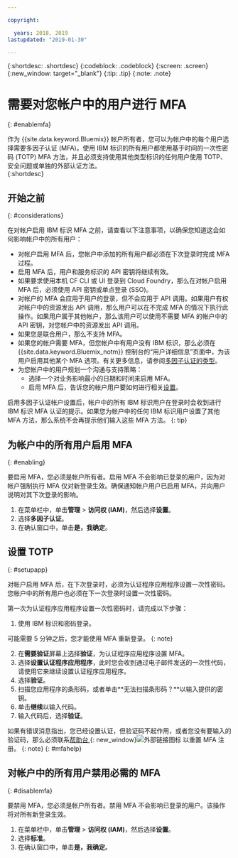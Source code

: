 ```yaml
---

copyright:

  years: 2018, 2019
lastupdated: "2019-01-30"

---
```


{:shortdesc: .shortdesc}
{:codeblock: .codeblock}
{:screen: .screen}
{:new_window: target="_blank"}
{:tip: .tip}
{:note: .note}

# 需要对您帐户中的用户进行 MFA
{: #enablemfa}

作为 {{site.data.keyword.Bluemix}} 帐户所有者，您可以为帐户中的每个用户选择需要多因子认证 (MFA)。使用 IBM 标识的所有用户都使用基于时间的一次性密码 (TOTP) MFA 方法，并且必须支持使用其他类型标识的任何用户使用 TOTP、安全问题或单独的外部认证方法。  
{:shortdesc}

## 开始之前
{: #considerations}

在对帐户启用 IBM 标识 MFA 之前，请查看以下注意事项，以确保您知道这会如何影响帐户中的所有用户：

* 对帐户启用 MFA 后，您帐户中添加的所有用户都必须在下次登录时完成 MFA 过程。
* 启用 MFA 后，用户和服务标识的 API 密钥将继续有效。
* 如果要求使用本机 CF CLI 或 UI 登录到 Cloud Foundry，那么在对帐户启用 MFA 后，必须使用 API 密钥或单点登录 (SSO)。
* 对帐户的 MFA 会应用于用户的登录，但不会应用于 API 调用。如果用户有权对帐户中的资源发出 API 调用，那么用户可以在不完成 MFA 的情况下执行此操作。如果用户属于其他帐户，那么该用户可以使用不需要 MFA 的帐户中的 API 密钥，对您帐户中的资源发出 API 调用。
* 如果您是联合用户，那么不支持 MFA。 
* 如果您的帐户需要 MFA，但您帐户中有用户没有 IBM 标识，那么必须在 {{site.data.keyword.Bluemix_notm}} 控制台的“用户详细信息”页面中，为该用户启用其他某个 MFA 选项。有关更多信息，请参阅[多因子认证的类型](/docs/iam?topic=iam-types#types)。
* 为您帐户中的用户规划一个沟通与支持策略：
  * 选择一个对业务影响最小的日期和时间来启用 MFA。
  * 启用 MFA 后，告诉您的帐户用户要如何进行相关[设置](/docs/iam?topic=iam-enablemfa#setupapp)。

启用多因子认证帐户设置后，帐户中的所有 IBM 标识用户在登录时会收到进行 IBM 标识 MFA 认证的提示。如果您为帐户中的任何 IBM 标识用户设置了其他 MFA 方法，那么系统不会再提示他们输入这些 MFA 方法。
{: tip}

## 为帐户中的所有用户启用 MFA
{: #enabling}

要启用 MFA，您必须是帐户所有者。启用 MFA 不会影响已登录的用户，因为对帐户强制执行 MFA 仅对新登录生效。确保通知帐户用户已启用 MFA，并向用户说明对其下次登录的影响。 

1. 在菜单栏中，单击**管理** &gt; **访问权 (IAM)**，然后选择**设置**。
2. 选择**多因子认证**。
3. 在确认窗口中，单击**是，我确定**。

## 设置 TOTP
{: #setupapp}

对帐户启用 MFA 后，在下次登录时，必须为认证程序应用程序设置一次性密码。您帐户中的所有用户也必须在下一次登录时设置一次性密码。 

第一次为认证程序应用程序设置一次性密码时，请完成以下步骤：

1. 使用 IBM 标识和密码登录。 

  可能需要 5 分钟之后，您才能使用 MFA 重新登录。
  {: note}

2. 在**需要验证**屏幕上选择**验证**，为认证程序应用程序设置 MFA。
3. 选择**设置认证程序应用程序**，此时您会收到通过电子邮件发送的一次性代码，请使用它来继续设置认证程序应用程序。
4. 选择**验证**。
5. 扫描您应用程序的条形码，或者单击**无法扫描条形码？**以输入提供的密钥。 
6. 单击**继续**以输入代码。
7. 输入代码后，选择**验证**。 

如果有错误消息指出，您已经设置认证，但验证码不起作用，或者您没有要输入的验证码，那么必须联系[帮助台 ](https://www.ibm.com/ibmid/myibm/help/us/helpdesk.html){: new_window}![外部链接图标](../icons/launch-glyph.svg "外部链接图标") 以重置 MFA 注册。
{: note}
{: #mfahelp}

## 对帐户中的所有用户禁用必需的 MFA
{: #disablemfa}

要禁用 MFA，您必须是帐户所有者。禁用 MFA 不会影响已登录的用户。该操作将对所有新登录生效。

1. 在菜单栏中，单击**管理** &gt; **访问权 (IAM)**，然后选择**设置**。
2. 选择**标准**。
3. 在确认窗口中，单击**是，我确定**。
